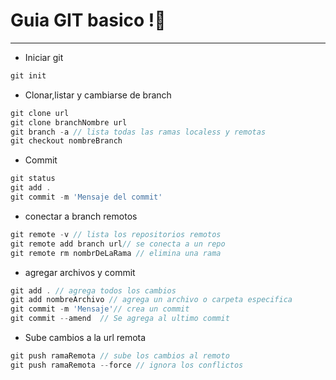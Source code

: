 # Guia GIT basico !🔔
---

- Iniciar git
```js
git init
```

- Clonar,listar y cambiarse de branch
```js
git clone url
git clone branchNombre url
git branch -a // lista todas las ramas localess y remotas
git checkout nombreBranch
```

- Commit
```js
git status
git add .
git commit -m 'Mensaje del commit'
```

- conectar a branch remotos
```js
git remote -v // lista los repositorios remotos
git remote add branch url// se conecta a un repo
git remote rm nombrDeLaRama // elimina una rama
```

- agregar archivos y commit
```js
git add . // agrega todos los cambios
git add nombreArchivo // agrega un archivo o carpeta especifica
git commit -m 'Mensaje'// crea un commit
git commit --amend  // Se agrega al ultimo commit
```

- Sube cambios a la url remota
```js
git push ramaRemota // sube los cambios al remoto
git push ramaRemota --force // ignora los conflictos
```

